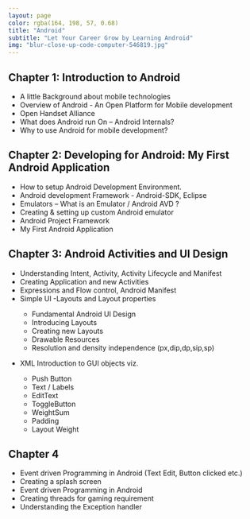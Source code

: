 ```yaml
---
layout: page
color: rgba(164, 198, 57, 0.68)
title: "Android"
subtitle: "Let Your Career Grow by Learning Android"
img: "blur-close-up-code-computer-546819.jpg"
---
```


## Chapter 1: Introduction to Android

<ul class="myList">
  <li>A little Background about mobile technologies</li>
  <li>Overview of Android - An Open Platform for Mobile development</li>
  <li>Open Handset Alliance</li>
  <li>What does Android run On – Android Internals?</li>
  <li>Why to use Android for mobile development?</li>
</ul>

## Chapter 2:  Developing for Android: My First Android Application

<ul class="myList">
  <li>How to setup Android Development Environment.</li>
  <li>Android development Framework - Android-SDK, Eclipse</li>
  <li>Emulators – What is an Emulator / Android AVD ?</li>
  <li>Creating & setting up custom Android emulator</li>
  <li>Android Project Framework</li>
  <li>My First Android Application</li>
</ul>

## Chapter 3: Android Activities and UI Design

<ul class="myList">
  <li>Understanding Intent, Activity, Activity Lifecycle and Manifest</li>
  <li>Creating Application and new Activities</li>
  <li>Expressions and Flow control, Android Manifest</li>
  <li>Simple UI -Layouts and Layout properties</li>
  <ul class="myLevelTtoList">
    <li>Fundamental Android UI Design</li>
    <li>Introducing Layouts</li>
    <li>Creating new Layouts</li>
    <li>Drawable Resources</li>
    <li>Resolution and density independence (px,dip,dp,sip,sp)</li>
  </ul>
</ul>
<ul class="myList">
    <li>XML Introduction to GUI objects viz.</li>
  <ul class="myLevelTtoList">
    <li>Push Button</li>
    <li>Text / Labels</li>
    <li>EditText</li>
    <li>ToggleButton</li>
    <li>WeightSum</li>
    <li>Padding</li>
    <li>Layout Weight</li>
  </ul>
</ul>

## Chapter 4

<ul class="myList">
  <li>Event driven Programming in Android (Text Edit, Button clicked etc.)</li>
  <li>Creating a splash screen</li>
  <li>Event driven Programming in Android</li>
  <li>Creating threads for gaming requirement</li>
  <li>Understanding the Exception handler</li>
</ul>
